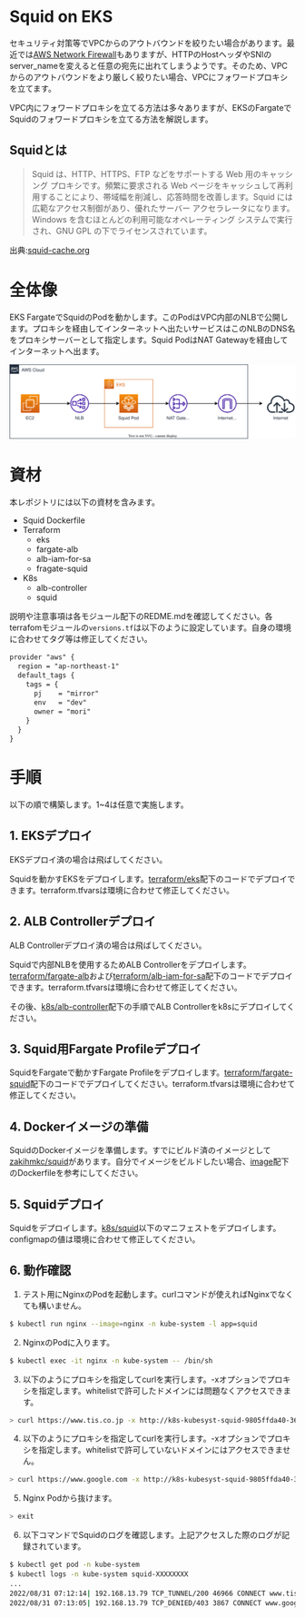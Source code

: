 # Squid on EKS

セキュリティ対策等でVPCからのアウトバウンドを絞りたい場合があります。最近では[AWS Network Firewall](https://aws.amazon.com/jp/network-firewall/)もありますが、HTTPのHostヘッダやSNIのserver_nameを変えると任意の宛先に出れてしまうようです。そのため、VPCからのアウトバウンドをより厳しく絞りたい場合、VPCにフォワードプロキシを立てます。

VPC内にフォワードプロキシを立てる方法は多々ありますが、EKSのFargateでSquidのフォワードプロキシを立てる方法を解説します。

## Squidとは

> Squid は、HTTP、HTTPS、FTP などをサポートする Web 用のキャッシング プロキシです。頻繁に要求される Web ページをキャッシュして再利用することにより、帯域幅を削減し、応答時間を改善します。Squid には広範なアクセス制御があり、優れたサーバー アクセラレータになります。Windows を含むほとんどの利用可能なオペレーティング システムで実行され、GNU GPL の下でライセンスされています。

出典:[squid-cache.org](http://www.squid-cache.org/)

# 全体像

EKS FargateでSquidのPodを動かします。このPodはVPC内部のNLBで公開します。プロキシを経由してインターネットへ出たいサービスはこのNLBのDNS名をプロキシサーバーとして指定します。Squid PodはNAT Gatewayを経由してインターネットへ出ます。

![全体像](./squid-on-eks.drawio.svg)

# 資材

本レポジトリには以下の資材を含みます。

- Squid Dockerfile
- Terraform
  - eks
  - fargate-alb
  - alb-iam-for-sa
  - fragate-squid
- K8s
  - alb-controller
  - squid

説明や注意事項は各モジュール配下のREDME.mdを確認してください。各terrafomモジュールの`versions.tf`は以下のように設定しています。自身の環境に合わせてタグ等は修正してください。

```
provider "aws" {
  region = "ap-northeast-1"
  default_tags {
    tags = {
      pj    = "mirror"
      env   = "dev"
      owner = "mori"
    }
  }
}
```

# 手順

以下の順で構築します。1~4は任意で実施します。

## 1. EKSデプロイ

EKSデプロイ済の場合は飛ばしてください。

Squidを動かすEKSをデプロイします。[terraform/eks](https://github.com/moriryota62/squid-on-eks/tree/main/terraform/eks)配下のコードでデプロイできます。terraform.tfvarsは環境に合わせて修正してください。

## 2. ALB Controllerデプロイ

ALB Controllerデプロイ済の場合は飛ばしてください。

Squidで内部NLBを使用するためALB Controllerをデプロイします。[terraform/fargate-alb](https://github.com/moriryota62/squid-on-eks/tree/main/terraform/fargate-alb)および[terraform/alb-iam-for-sa](https://github.com/moriryota62/squid-on-eks/tree/main/terraform/alb-iam-for-sa)配下のコードでデプロイできます。terraform.tfvarsは環境に合わせて修正してください。

その後、[k8s/alb-controller](https://github.com/moriryota62/squid-on-eks/tree/main/k8s/alb-controller)配下の手順でALB Controllerをk8sにデプロイしてください。

## 3. Squid用Fargate Profileデプロイ

SquidをFargateで動かすFargate Profileをデプロイします。[terraform/fargate-squid](https://github.com/moriryota62/squid-on-eks/tree/main/terraform/fargate-squid)配下のコードでデプロイしてください。terraform.tfvarsは環境に合わせて修正してください。

## 4. Dockerイメージの準備

SquidのDockerイメージを準備します。すでにビルド済のイメージとして[zakihmkc/squid](https://hub.docker.com/r/zakihmkc/squid)があります。自分でイメージをビルドしたい場合、[image](https://github.com/moriryota62/squid-on-eks/tree/main/image)配下のDockerfileを参考にしてください。

## 5. Squidデプロイ

Squidをデプロイします。[k8s/squid](https://github.com/moriryota62/squid-on-eks/tree/main/k8s/squid)以下のマニフェストをデプロイします。configmapの値は環境に合わせて修正してください。

## 6. 動作確認

1. テスト用にNginxのPodを起動します。curlコマンドが使えればNginxでなくても構いません。

``` sh
$ kubectl run nginx --image=nginx -n kube-system -l app=squid
```

2. NginxのPodに入ります。

``` sh
$ kubectl exec -it nginx -n kube-system -- /bin/sh
```

3. 以下のようにプロキシを指定してcurlを実行します。-xオプションでプロキシを指定します。whitelistで許可したドメインには問題なくアクセスできます。

``` sh
> curl https://www.tis.co.jp -x http://k8s-kubesyst-squid-9805ffda40-3605941818c5eae9.elb.ap-northeast-1.amazonaws.com:3128
```

4. 以下のようにプロキシを指定してcurlを実行します。-xオプションでプロキシを指定します。whitelistで許可していないドメインにはアクセスできません。

``` sh
> curl https://www.google.com -x http://k8s-kubesyst-squid-9805ffda40-3605941818c5eae9.elb.ap-northeast-1.amazonaws.com:3128
```

5. Nginx Podから抜けます。

``` sh
> exit
```

6. 以下コマンドでSquidのログを確認します。上記アクセスした際のログが記録されています。

``` sh
$ kubectl get pod -n kube-system
$ kubectl logs -n kube-system squid-XXXXXXXX
...
2022/08/31 07:12:14| 192.168.13.79 TCP_TUNNEL/200 46966 CONNECT www.tis.co.jp:443 - HIER_DIRECT/163.44.161.163 -
2022/08/31 07:13:05| 192.168.13.79 TCP_DENIED/403 3867 CONNECT www.google.com:443 - HIER_NONE/- text/html
```